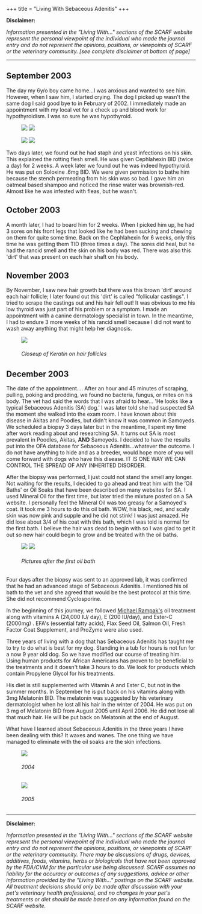 +++
title = "Living With Sebaceous Adenitis"
+++

**Disclaimer:**

*Information presented in the "Living With..." sections of the SCARF website represent the personal viewpoint of the individual who made the journal entry and do not represent the opinions, positions, or viewpoints of SCARF or the veterinary community. [see complete disclaimer at bottom of page]*

-----

## September 2003

The day my 6y/o boy came home...I was anxious and wanted to see him.  However, when I saw him, I started crying.  The dog I picked up wasn't the same dog I said good bye to in February of 2002.   I immediately made an appointment with my local vet for a check up and blood work for hypothyroidism. I was so sure he was hypothyroid.

<figure>
  <img src="/img/1a.jpg">
  <img src="/img/3a.jpg">
</figure>

<figure>
  <img src="/img/2a.jpg">
  <img src="/img/5a.jpg">
</figure>

Two days later, we found out he had staph and yeast infections on his skin.  This explained the rotting flesh smell.  He was given Cephlahexin BID (twice a day) for 2 weeks.  A week later we found out he was indeed hypothyroid.  He was put on Soloxine .6mg BID.  We were given permission to bathe him because the stench permeating from his skin was so bad.  I gave him an oatmeal based shampoo and noticed the rinse water was brownish-red.  Almost like he was infested with fleas, but he wasn't.

## October 2003

A month later, I had to board him for 2 weeks.  When I picked him up, he had 3 sores on his front legs that looked like he had been sucking and chewing on them for quite some time. Back on the Cephlahexin for 6 weeks, only this time he was getting them TID (three times a day). The sores did heal, but he had the rancid smell and the skin on his body was red. There was also this 'dirt' that was present on each hair shaft on his body.

## November 2003

By November, I saw new hair growth but there was this brown 'dirt' around each hair follicle; I later found out this 'dirt' is called "follicular castings". I tried to scrape the castings out and his hair fell out! It was obvious to me his low thyroid was just part of his problem or a symptom. I made an appointment with a canine dermatology specialist in town.  In the meantime, I had to endure 3 more weeks of his rancid smell because I did not want to wash away anything that might help her diagnosis.

<figure>
  <img src="/img/follicles-a.jpg">
  <figcaption>
    <h6>Closeup of Keratin on hair follicles</h6>
  </figcaption>
</figure>

## December 2003

The date of the appointment.... After an hour and 45 minutes of scraping, pulling, poking and prodding, we found no bacteria, fungus, or mites on his body. The vet had said the words that I was afraid to hear... 'He looks like a typical Sebaceous Adenitis (SA) dog.' I was later told she had suspected SA the moment she walked into the exam room. I have known about this disease in Akitas and Poodles, but didn't know it was common in Samoyeds. We scheduled a biopsy 3 days later but in the meantime, I spent my time after work reading about and researching SA. It turns out SA is most prevalent in Poodles, Akitas, **AND** Samoyeds.  I decided to have the results put into the OFA database for Sebaceous Adenitis...whatever the outcome. I do not have anything to hide and as a breeder, would hope more of you will come forward with dogs who have this disease. IT IS ONE WAY WE CAN CONTROL THE SPREAD OF ANY INHERITED DISORDER.

After the biopsy was performed, I just could not stand the smell any longer.  Not waiting for the results, I decided to go ahead and treat him with the ‘Oil Baths' or Oil Soaks that have been described on many websites for SA.  I used Mineral Oil for the first time, but later tried the mixture posted on a SA website.  I personally feel the Mineral Oil was too greasy for a Samoyed's coat.   It took me 3 hours to do this oil bath.    WOW, his black, red, and scaly skin was now pink and supple and he did not stink!  I was just amazed.   He did lose about 3/4 of his coat with this bath, which I was told is normal for the first bath.   I believe the hair was dead to begin with so I was glad to get it out so new hair could begin to grow and be treated with the oil baths.

<figure>
  <img src="/img/6a.jpg">
  <img src="/img/7a.jpg">
  <figcaption>
    <h6>Pictures after the first oil bath</h6>
  </figcaption>
</figure>

Four days after the biopsy was sent to an approved lab, it was confirmed that he had an advanced stage of Sebaceous Adenitis.  I mentioned his oil bath to the vet and she agreed that would be the best protocol at this time.   She did not recommend Cyclosporine.

In the beginning of this journey, we followed [Michael Rampak's](http://www.akita-friends.com/special/satreat.htm) oil treatment along with vitamins A (24,000 IU/ day), E (200 IU/day), and Ester-C (2000mg) .  EFA's (essential fatty acids), Flax Seed Oil, Salmon Oil, Fresh Factor Coat Supplement, and ProZyme were also used.

Three years of living with a dog that has Sebaceous Adenitis has taught me to try to do what is best for my dog.   Standing in a tub for hours is not fun for a now 9 year old dog.  So we have modified our course of treating him.  Using human products for African Americans has proven to be beneficial to the treatments and it doesn't take 3 hours to do.  We look for products which contain Propylene Glycol for his treatments.

His diet is still supplemented with Vitamin A and  Ester C, but not in the summer months.  In September he is put back on his vitamins along with 3mg Melatonin BID.  The melatonin was suggested by his veterinary dermatologist when he lost all his hair in the winter of 2004.  He was put on 3 mg of Melatonin BID from August 2005 until April 2006.  He did not lose all that much hair.  He will be put back on Melatonin at the end of August.

What have I learned about Sebaceous Adenitis in the three years I have been dealing with this?  It waxes and wanes.  The one thing we have managed to eliminate with the oil soaks are the skin infections.

<figure>
  <img src="/img/8a.jpg">
  <figcaption>
    <h6>2004</h6>
  </figcaption>
</figure>
<figure>
  <img src="/img/2005.jpg">
  <figcaption>
    <h6>2005</h6>
  </figcaption>
</figure>

-----

**Disclaimer:**

*Information presented in the "Living With..." sections of the SCARF website represent the personal viewpoint of the individual who made the journal entry and do not represent the opinions, positions, or viewpoints of SCARF or the veterinary community. There may be discussions of drugs, devices, additives, foods, vitamins, herbs or biologicals that have not been approved by the FDA/CVM for the particular use being discussed. SCARF assumes no liability for the accuracy or outcomes of any suggestions, advice or other information provided by the "Living With..." postings on the SCARF website. All treatment decisions should only be made after discussion with your pet's veterinary health professional, and no changes in your pet's treatments or diet should be made based on any information found on the SCARF website.*
